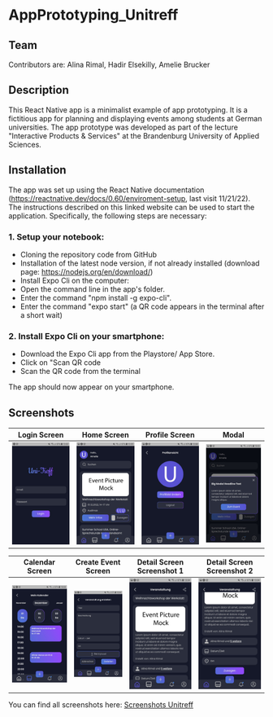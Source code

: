 # AppPrototyping_Unitreff

## Team

Contributors are: Alina Rimal, Hadir Elsekilly, Amelie Brucker

## Description

This React Native app is a minimalist example of app prototyping. It is a fictitious app for planning and displaying events among students at German universities. The app prototype was developed as part of the lecture "Interactive Products & Services" at the Brandenburg University of Applied Sciences.

## Installation

The app was set up using the React Native documentation (https://reactnative.dev/docs/0.60/enviroment-setup, last visit 11/21/22). The instructions described on this linked website can be used to start the application. Specifically, the following steps are necessary:
### 1. Setup your notebook:
- Cloning the repository code from GitHub
- Installation of the latest node version, if not already installed (download page: https://nodejs.org/en/download/)
- Install Expo Cli on the computer:
- Open the command line in the app's folder.
- Enter the command "npm install -g expo-cli".
- Enter the command "expo start" (a QR code appears in the terminal after a short wait)
### 2. Install Expo Cli on your smartphone:
- Download the Expo Cli app from the Playstore/ App Store.
- Click on "Scan QR code
- Scan the QR code from the terminal

The app should now appear on your smartphone.

## Screenshots

Login Screen                                            | Home Screen                                             | Profile Screen                                          | Modal
------------------------------------------------------- | ------------------------------------------------------- | ------------------------------------------------------- | -------------------------------------------------------
![image](/screenshots/loginscreen.jpg?raw=true)         | ![image](/screenshots/homescreen.jpg?raw=true)          | ![image](/screenshots/profilescreen.jpg?raw=true)       | ![image](/screenshots/modal.jpg?raw=true)

Calendar Screen                                         | Create Event Screen                                     | Detail Screen Screenshot 1                              | Detail Screen Screenshot 2
------------------------------------------------------- | ------------------------------------------------------- | ------------------------------------------------------- | -------------------------------------------------------
![image](/screenshots/calendarscreen.jpg?raw=true)      | ![image](/screenshots/createeventscreen.jpg?raw=true)   | ![image](/screenshots/detailscreen1.jpg?raw=true)       | ![image](/screenshots/detailscreen2.jpg?raw=true)

You can find all screenshots here: [Screenshots Unitreff](screenshots/)


